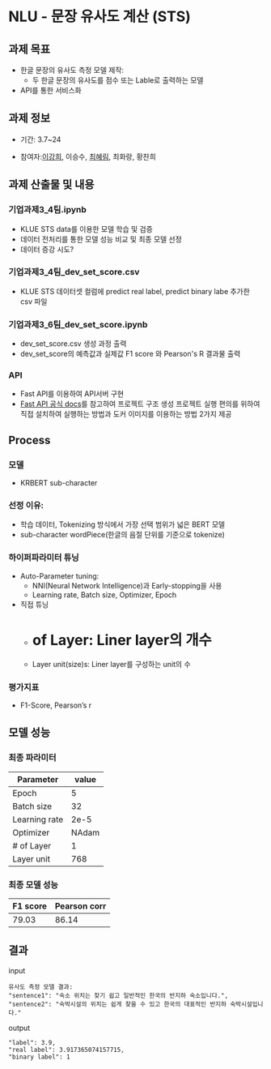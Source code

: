 # NLU - 문장 유사도 계산 (STS)

## 과제 목표
* 한글 문장의 유사도 측정 모델 제작: 
  * 두 한글 문장의 유사도를 점수 또는 Lable로 출력하는 모델
* API를 통한 서비스화

## 과제 정보
* 기간: 3.7~24

* 참여자:[이강희](https://kanghee.notion.site/Lee-Kang-Hee-Kay-a04dfb8d8eb24fd3b1ed215219154a3b, "Kangheelee cv"), 이승수, [최혜림](https://github.com/hyelimchoi1223), 최화랑, 황찬희

## 과제 산출물 및 내용
### 기업과제3_4팀.ipynb
* KLUE STS data를 이용한 모델 학습 및 검증
* 데이터 전처리를 통한 모델 성능 비교 및 최종 모델 선정
* 데이터 증강 시도?

### 기업과제3_4팀_dev_set_score.csv
* KLUE STS 데이터셋 컬럼에 predict real label, predict binary labe 추가한 csv 파일

### 기업과제3_6팀_dev_set_score.ipynb
* dev_set_score.csv 생성 과정 출력
* dev_set_score의 예측값과 실제값 F1 score 와 Pearson's R 결과물 출력

### API
* Fast API를 이용하여 API서버 구현
* [Fast API 공식 docs](https://fastapi.tiangolo.com/tutorial/bigger-applications/)를 참고하여 프로젝트 구조 생성
프로젝트 실행 편의를 위하여 직접 설치하여 실행하는 방법과 도커 이미지를 이용하는 방법 2가지 제공


## Process
### 모델
*  KRBERT sub-character

### 선정 이유:
* 학습 데이터, Tokenizing 방식에서 가장 선택 범위가 넓은 BERT 모델
* sub-character wordPiece(한글의 음절 단위를 기준으로 tokenize)

### 하이퍼파라미터 튜닝
* Auto-Parameter tuning:
  * NNI(Neural Network Intelligence)과 Early-stopping을 사용
  * Learning rate, Batch size, Optimizer, Epoch
* 직접 튜닝
  *  # of Layer: Liner layer의 개수
  * Layer unit(size)s: Liner layer를 구성하는 unit의 수

### 평가지표
*  F1-Score, Pearson’s r

## 모델 성능
### 최종 파라미터
| Parameter | value |
|---|---|
| Epoch | 5 |
| Batch size | 32 |
| Learning rate | 2e-5 |
| Optimizer | NAdam |
| # of Layer | 1 |
| Layer unit | 768 |


### 최종 모델 성능
| F1 score | Pearson corr |
|---|---|
| 79.03    | 86.14        |


## 결과 
input
``` 
유사도 측정 모델 결과: 
"sentence1": "숙소 위치는 찾기 쉽고 일반적인 한국의 반지하 숙소입니다.",  
"sentence2": "숙박시설의 위치는 쉽게 찾을 수 있고 한국의 대표적인 반지하 숙박시설입니다."
```  

output
```
"label": 3.9,  
"real label": 3.917365074157715,  
"binary label": 1
```
